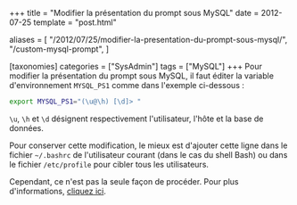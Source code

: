 +++
title = "Modifier la présentation du prompt sous MySQL"
date = 2012-07-25
template = "post.html"

aliases = [
  "/2012/07/25/modifier-la-presentation-du-prompt-sous-mysql/",
  "/custom-mysql-prompt",
]

[taxonomies]
categories = ["SysAdmin"]
tags = ["MySQL"]
+++
Pour modifier la présentation du prompt sous MySQL, il faut éditer la variable
d'environnement `MYSQL_PS1` comme dans l'exemple ci-dessous :

```bash
export MYSQL_PS1="(\u@\h) [\d]> "
```

`\u`, `\h` et `\d` désignent respectivement l'utilisateur, l'hôte et la base de
données.

Pour conserver cette modification, le mieux est d'ajouter cette ligne dans le
fichier `~/.bashrc` de l'utilisateur courant (dans le cas du shell Bash) ou dans
le fichier `/etc/profile` pour cibler tous les utilisateurs.

Cependant, ce n'est pas la seule façon de procéder. Pour plus d'informations,
[cliquez ici][mysql-doc].

 [mysql-doc]: https://dev.mysql.com/doc/refman/5.7/en/mysql-commands.html "Documentation MySQL : MySQL commands"
